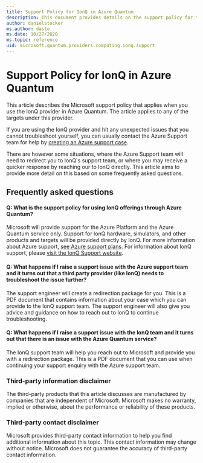 ```yaml
---
title: Support Policy for IonQ in Azure Quantum
description: This document provides details on the support policy for the IonQ provider in Azure Quantum
author: danielstocker
ms.author: dasto
ms.date: 10/27/2020
ms.topic: reference
uid: microsoft.quantum.providers.computing.ionq.support
---
```


# Support Policy for IonQ in Azure Quantum

This article describes the Microsoft support policy that applies when you use the IonQ provider in Azure Quantum. The article applies to any of the targets under this provider.

If you are using the IonQ provider and hit any unexpected issues that you cannot troubleshoot yourself, you can usually contact the Azure Support team for help by [creating an Azure support case](https://docs.microsoft.com/azure/azure-portal/supportability/how-to-create-azure-support-request).

There are however some situations, where the Azure Support team will need to redirect you to IonQ's support team, or where you may receive a quicker response by reaching our to IonQ directly. This article aims to provide more detail on this based on some frequently asked questions.

## Frequently asked questions

#### Q: What is the support policy for using IonQ offerings through Azure Quantum?

Microsoft will provide support for the Azure Platform and the Azure Quantum service only. Support for IonQ hardware, simulators, and other products and targets will be provided directly by IonQ. For more information about Azure support, [see Azure support plans](https://azure.microsoft.com/support/plans/).
For information about IonQ support, please [visit the IonQ Support website](http://support.ionq.com/).

#### Q: What happens if I raise a support issue with the Azure support team and it turns out that a third party provider (like IonQ) needs to troubleshoot the issue further?

The support engineer will create a redirection package for you. This is a PDF document that contains information about your case which you can provide to the IonQ support team.
The support engineer will also give you advice and guidance on how to reach out to IonQ to continue troubleshooting.

#### Q: What happens if I raise a support issue with the IonQ team and it turns out that there is an issue with the Azure Quantum service?

The IonQ support team will help you reach out to Microsoft and provide you with a redirection package. This is a PDF document that you can use when continuing your support enquiry with the Azure support team.

### Third-party information disclaimer

The third-party products that this article discusses are manufactured by companies that are independent of Microsoft. Microsoft makes no warranty, implied or otherwise, about the performance or reliability of these products.

### Third-party contact disclaimer

Microsoft provides third-party contact information to help you find additional information about this topic. This contact information may change without notice. Microsoft does not guarantee the accuracy of third-party contact information.


